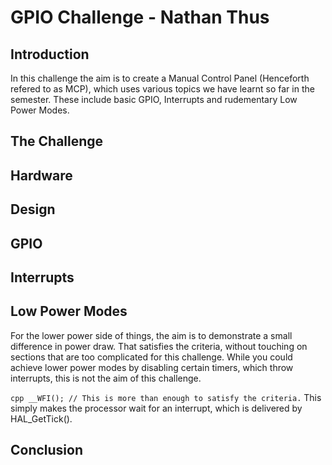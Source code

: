 # GPIO Challenge - Nathan Thus

## Introduction
In this challenge the aim is to create a Manual Control Panel (Henceforth refered to as MCP), which uses various topics we have learnt so far in the semester. These include basic GPIO, Interrupts and rudementary Low Power Modes.

## The Challenge

## Hardware

## Design

## GPIO

## Interrupts


## Low Power Modes
For the lower power side of things, the aim is to demonstrate a small difference in power draw. That satisfies the criteria, without touching on sections that are too complicated for this challenge. While you could achieve lower power modes by disabling certain timers, which throw interrupts, this is not the aim of this challenge.

```cpp __WFI(); // This is more than enough to satisfy the criteria.```
This simply makes the processor wait for an interrupt, which is delivered by HAL_GetTick().

## Conclusion